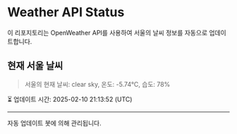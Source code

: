 
# Weather API Status

이 리포지토리는 OpenWeather API를 사용하여 서울의 날씨 정보를 자동으로 업데이트합니다.

## 현재 서울 날씨
> 서울의 현재 날씨: clear sky, 온도: -5.74°C, 습도: 78%

⏳ 업데이트 시간: 2025-02-10 21:13:52 (UTC)

---
자동 업데이트 봇에 의해 관리됩니다.
